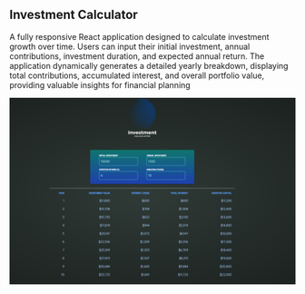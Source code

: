 ## Investment Calculator

A fully responsive React application designed to calculate investment growth over time. Users can input their initial
investment, annual contributions, investment duration, and expected annual return. The application dynamically
generates a detailed yearly breakdown, displaying total contributions, accumulated interest, and overall portfolio
value, providing valuable insights for financial planning


![screenshot](public/screenshot.png)

